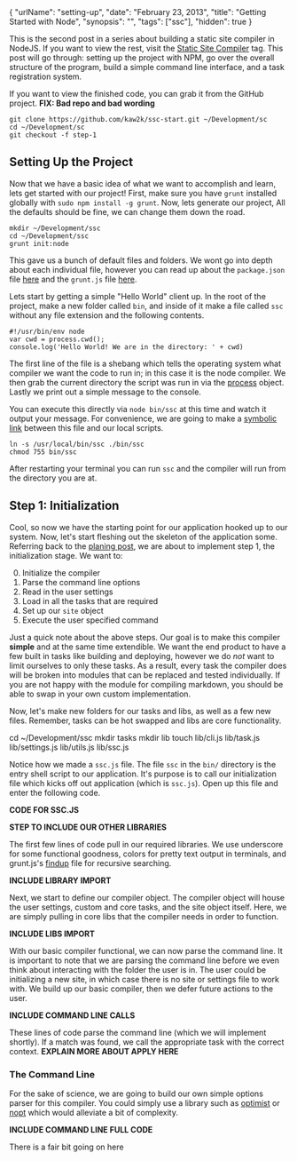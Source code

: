 <data>
{
	"urlName": "setting-up",
  "date": "February 23, 2013",
  "title": "Getting Started with Node",
  "synopsis": "",
  "tags": ["ssc"],
  "hidden": true
}
</data>

This is the second post in a series about building a static site compiler in NodeJS. If you want to view the rest, visit the [Static Site Compiler](~tags/ssc) tag. This post will go through: setting up the project with NPM, go over the overall structure of the program, build a simple command line interface, and a task registration system.

If you want to view the finished code, you can grab it from the GitHub project. **FIX: Bad repo and bad wording**

    git clone https://github.com/kaw2k/ssc-start.git ~/Development/sc
    cd ~/Development/sc
    git checkout -f step-1

## Setting Up the Project

Now that we have a basic idea of what we want to accomplish and learn, lets get started with our project! First, make sure you have `grunt` installed globally with `sudo npm install -g grunt`. Now, lets generate our project, All the defaults should be fine, we can change them down the road. 

    mkdir ~/Development/ssc
    cd ~/Development/ssc
    grunt init:node

This gave us a bunch of default files and folders. We wont go into depth about each individual file, however you can read up about the `package.json` file [here](http://package.json.nodejitsu.com) and the `grunt.js` file [here](https://github.com/gruntjs/grunt/wiki).

Lets start by getting a simple "Hello World" client up. In the root of the project, make a new folder called `bin`, and inside of it make a file called `ssc` without any file extension and the following contents. 

    #!/usr/bin/env node
    var cwd = process.cwd();
    console.log('Hello World! We are in the directory: ' + cwd)

The first line of the file is a shebang which tells the operating system what compiler we want the code to run in; in this case it is the node compiler. We then grab the current directory the script was run in via the [process](http://nodejs.org/api/process.html) object. Lastly we print out a simple message to the console.

You can execute this directly via `node bin/ssc` at this time and watch it output your message. For convenience, we are going to make a [symbolic link](http://en.wikipedia.org/wiki/Symbolic_link) between this file and our local scripts.

    ln -s /usr/local/bin/ssc ./bin/ssc
    chmod 755 bin/ssc

After restarting your terminal you can run `ssc` and the compiler will run from the directory you are at.

## Step 1: Initialization

Cool, so now we have the starting point for our application hooked up to our system. Now, let's start fleshing out the skeleton of the application some. Referring back to the [planing post](~posts/planning-ssc), we are about to implement step 1, the initialization stage. We want to:

0. Initialize the compiler
1. Parse the command line options
2. Read in the user settings
3. Load in all the tasks that are required 
4. Set up our `site` object
5. Execute the user specified command

Just a quick note about the above steps. Our goal is to make this compiler **simple** and at the same time extendible. We want the end product to have a few built in tasks like building and deploying, however we do *not* want to limit ourselves to only these tasks. As a result, every task the compiler does will be broken into modules that can be replaced and tested individually. If you are not happy with the module for compiling markdown, you should be able to swap in your own custom implementation.  

Now, let's make new folders for our tasks and libs, as well as a few new files. Remember, tasks can be hot swapped and libs are core functionality.

  cd ~/Development/ssc
  mkdir tasks
  mkdir lib
  touch lib/cli.js lib/task.js lib/settings.js lib/utils.js lib/ssc.js

Notice how we made a `ssc.js` file. The file `ssc` in the `bin/` directory is the entry shell script to our application. It's purpose is to call our initialization file which kicks off out application (which is `ssc.js`). Open up this file and enter the following code.

**CODE FOR SSC.JS**

**STEP TO INCLUDE OUR OTHER LIBRARIES**

The first few lines of code pull in our required libraries. We use underscore for some functional goodness, colors for pretty text output in terminals, and grunt.js's [findup](#) file for recursive searching.

**INCLUDE LIBRARY IMPORT**

Next, we start to define our compiler object. The compiler object will house the user settings, custom and core tasks, and the site object itself. Here, we are simply pulling in core libs that the compiler needs in order to function.

**INCLUDE LIBS IMPORT**

With our basic compiler functional, we can now parse the command line. It is important to note that we are parsing the command line before we even think about interacting with the folder the user is in. The user could be initializing a new site, in which case there is no site or settings file to work with. We build up our basic compiler, then we defer future actions to the user.

**INCLUDE COMMAND LINE CALLS**

These lines of code parse the command line (which we will implement shortly). If a match was found, we call the appropriate task with the correct context. **EXPLAIN MORE ABOUT APPLY HERE**

### The Command Line

For the sake of science, we are going to build our own simple options parser for this compiler. You could simply use a library such as [optimist](https://github.com/substack/node-optimist) or [nopt](https://github.com/isaacs/nopt) which would alleviate a bit of complexity.

**INCLUDE COMMAND LINE FULL CODE**

There is a fair bit going on here 


